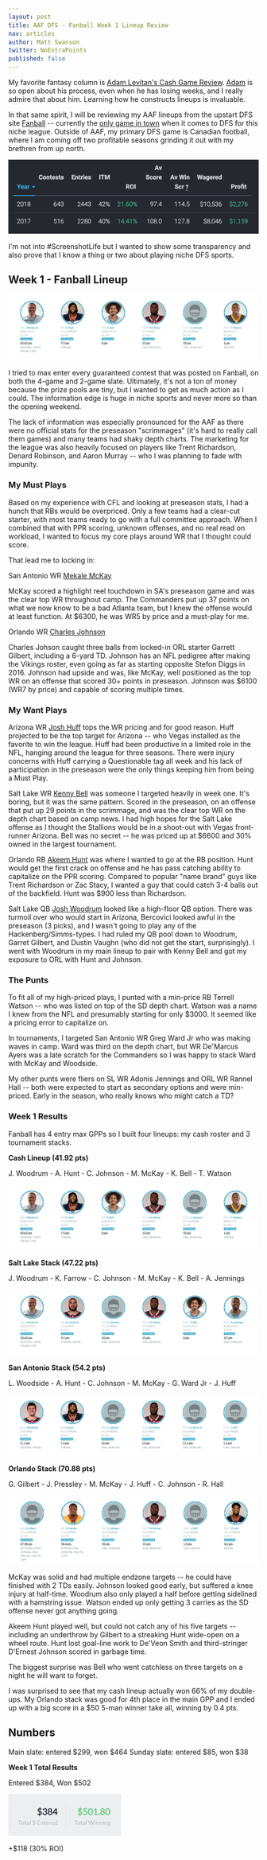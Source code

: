 ```yaml
---
layout: post
title: AAF DFS - Fanball Week 1 Lineup Review
nav: articles
author: Matt Swanson
twitter: NoExtraPoints
published: false
---
```


My favorite fantasy column is [Adam Levitan's Cash Game Review](https://www.draftkings.com/playbook/nfl/fantasy-football-adam-levitans-week-17-cash-game-review). [Adam](https://twitter.com/adamlevitan) is so open about his process, even when he has losing weeks, and I really admire that about him. Learning how he constructs lineups is invaluable.

In that same spirit, I will be reviewing my AAF lineups from the upstart DFS site [Fanball](https://www.fanball.com) -- currently the [only game in town](/ultimate-guide-to-aaf-fantasy) when it comes to DFS for this niche league. Outside of AAF, my primary DFS game is Canadian football, where I am coming off two profitable seasons grinding it out with my brethren from up north.

![CFL Results](/images/cfl-results.png)

I'm not into #ScreenshotLife but I wanted to show some transparency and also prove that I know a thing or two about playing niche DFS sports.

## Week 1 - Fanball Lineup

![](/images/fanball-week-1-cash.png)

I tried to max enter every guaranteed contest that was posted on Fanball, on both the 4-game and 2-game slate. Ultimately, it's not a ton of money because the prize pools are tiny, but I wanted to get as much action as I could. The information edge is huge in niche sports and never more so than the opening weekend.

The lack of information was especially pronounced for the AAF as there were no official stats for the preseason "scrimmages" (it's hard to really call them games) and many teams had shaky depth charts. The marketing for the league was also heavily focused on players like Trent Richardson, Denard Robinson, and Aaron Murray -- who I was planning to fade with impunity.

### My Must Plays

Based on my experience with CFL and looking at preseason stats, I had a hunch that RBs would be overpriced. Only a few teams had a clear-cut starter, with most teams ready to go with a full committee approach. When I combined that with PPR scoring, unknown offenses, and no real read on workload, I wanted to focus my core plays around WR that I thought could score.

That lead me to locking in:

San Antonio WR [Mekale McKay](/players/mekale-mckay/)

McKay scored a highlight reel touchdown in SA's preseason game and was the clear top WR throughout camp. The Commanders put up 37 points on what we now know to be a bad Atlanta team, but I knew the offense would at least function. At \$6300, he was WR5 by price and a must-play for me.

Orlando WR [Charles Johnson](/players/charles-johnson/)

Charles Johson caught three balls from locked-in ORL starter Garrett Gilbert, including a 6-yard TD. Johnson has an NFL pedigree after making the Vikings roster, even going as far as starting opposite Stefon Diggs in 2016. Johnson had upside and was, like McKay, well positioned as the top WR on an offense that scored 30+ points in preseason. Johnson was \$6100 (WR7 by price) and capable of scoring multiple times.

### My Want Plays

Arizona WR [Josh Huff](/players/josh-huff) tops the WR pricing and for good reason. Huff projected to be the top target for Arizona -- who Vegas installed as the favorite to win the league. Huff had been productive in a limited role in the NFL, hanging around the league for three seasons. There were injury concerns with Huff carrying a Questionable tag all week and his lack of participation in the preseason were the only things keeping him from being a Must Play.

Salt Lake WR [Kenny Bell](/players/kenny-bell) was someone I targeted heavily in week one. It's boring, but it was the same pattern. Scored in the preseason, on an offense that put up 29 points in the scrimmage, and was the clear top WR on the depth chart based on camp news. I had high hopes for the Salt Lake offense as I thought the Stallions would be in a shoot-out with Vegas front-runner Arizona. Bell was no secret -- he was priced up at \$6600 and 30% owned in the largest tournament.

Orlando RB [Akeem Hunt](/players/akeem-hunt) was where I wanted to go at the RB position. Hunt would get the first crack on offense and he has pass catching ability to capitalize on the PPR scoring. Compared to popular "name brand" guys like Trent Richardson or Zac Stacy, I wanted a guy that could catch 3-4 balls out of the backfield. Hunt was \$900 less than Richardson.

Salt Lake QB [Josh Woodrum](/players/josh-woodrum) looked like a high-floor QB option. There was turmoil over who would start in Arizona, Bercovici looked awful in the preseason (3 picks), and I wasn't going to play any of the Hackenberg/Simms-types. I had ruled my QB pool down to Woodrum, Garret Gilbert, and Dustin Vaughn (who did not get the start, surprisingly). I went with Woodrum in my main lineup to pair with Kenny Bell and got my exposure to ORL with Hunt and Johnson.

### The Punts

To fit all of my high-priced plays, I punted with a min-price RB Terrell Watson -- who was listed on top of the SD depth chart. Watson was a name I knew from the NFL and presumably starting for only \$3000. It seemed like a pricing error to capitalize on.

In tournaments, I targeted San Antonio WR Greg Ward Jr who was making waves in camp. Ward was third on the depth chart, but WR De'Marcus Ayers was a late scratch for the Commanders so I was happy to stack Ward with McKay and Woodside.

My other punts were fliers on SL WR Adonis Jennings and ORL WR Rannel Hall -- both were expected to start as secondary options and were min-priced. Early in the season, who really knows who might catch a TD?

### Week 1 Results

Fanball has 4 entry max GPPs so I built four lineups: my cash roster and 3 tournament stacks.

**Cash Lineup (41.92 pts)**

J. Woodrum - A. Hunt - C. Johnson - M. McKay - K. Bell - T. Watson

![](/images/fanball-week-1-cash.png)

**Salt Lake Stack (47.22 pts)**

J. Woodrum - K. Farrow - C. Johnson - M. McKay - K. Bell - A. Jennings

![](/images/fanball-week-1-sl.png)

**San Antonio Stack (54.2 pts)**

L. Woodside - A. Hunt - C. Johnson - M. McKay - G. Ward Jr - J. Huff

![](/images/fanball-week-1-sa.png)

**Orlando Stack (70.88 pts)**

G. Gilbert - J. Pressley - M. McKay - J. Huff - C. Johnson - R. Hall

![](/images/fanball-week-1-orl.png)

McKay was solid and had multiple endzone targets -- he could have finished with 2 TDs easily. Johnson looked good early, but suffered a knee injury at half-time. Woodrum also only played a half before getting sidelined with a hamstring issue. Watson ended up only getting 3 carries as the SD offense never got anything going.

Akeem Hunt played well, but could not catch any of his five targets -- including an underthrow by Gilbert to a streaking Hunt wide-open on a wheel route. Hunt lost goal-line work to De'Veon Smith and third-stringer D'Ernest Johnson scored in garbage time.

The biggest surprise was Bell who went catchless on three targets on a night he will want to forget.

I was surprised to see that my cash lineup actually won 66% of my double-ups. My Orlando stack was good for 4th place in the main GPP and I ended up with a big score in a \$50 5-man winner take all, winning by 0.4 pts.

## Numbers

Main slate: entered $299, won $464
Sunday slate: entered $85, won $38

**Week 1 Total Results**

Entered $384, Won $502

![](/images/fanball-week-1-results.png)

+\$118 (30% ROI)
